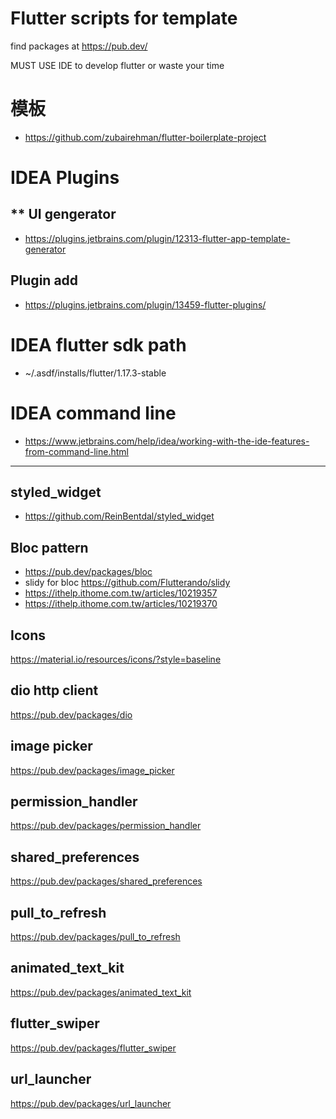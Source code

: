 # Flutter scripts for template

find packages at https://pub.dev/

MUST USE IDE to develop flutter or waste your time

# 模板
- https://github.com/zubairehman/flutter-boilerplate-project

# IDEA Plugins
## ** UI gengerator
- https://plugins.jetbrains.com/plugin/12313-flutter-app-template-generator

## Plugin add
- https://plugins.jetbrains.com/plugin/13459-flutter-plugins/

# IDEA flutter sdk path
- ~/.asdf/installs/flutter/1.17.3-stable

# IDEA command line
- https://www.jetbrains.com/help/idea/working-with-the-ide-features-from-command-line.html
    
----

## styled_widget
- https://github.com/ReinBentdal/styled_widget

## Bloc pattern
 - https://pub.dev/packages/bloc
 - slidy for bloc https://github.com/Flutterando/slidy
 - https://ithelp.ithome.com.tw/articles/10219357
 - https://ithelp.ithome.com.tw/articles/10219370

## Icons
https://material.io/resources/icons/?style=baseline

## dio http client
https://pub.dev/packages/dio

## image picker
https://pub.dev/packages/image_picker

## permission_handler
https://pub.dev/packages/permission_handler

## shared_preferences
https://pub.dev/packages/shared_preferences

## pull_to_refresh
https://pub.dev/packages/pull_to_refresh

## animated_text_kit
https://pub.dev/packages/animated_text_kit

## flutter_swiper
https://pub.dev/packages/flutter_swiper

## url_launcher
https://pub.dev/packages/url_launcher
